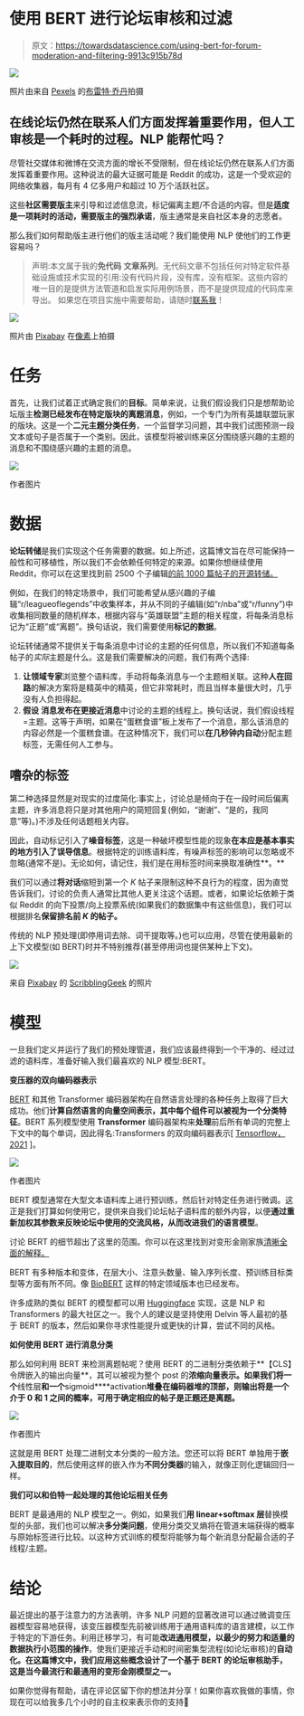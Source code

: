 # 使用 BERT 进行论坛审核和过滤

> 原文：<https://towardsdatascience.com/using-bert-for-forum-moderation-and-filtering-9913c915b78d>

![](img/d59cabbeeb67c7acce9847fa388b0f30.png)

照片由来自 [Pexels](https://www.pexels.com/photo/red-white-and-black-labeled-box-5437588/?utm_content=attributionCopyText&utm_medium=referral&utm_source=pexels) 的[布雷特·乔丹](https://www.pexels.com/@brettjordan?utm_content=attributionCopyText&utm_medium=referral&utm_source=pexels)拍摄

## 在线论坛仍然在联系人们方面发挥着重要作用，但人工审核是一个耗时的过程。NLP 能帮忙吗？

尽管社交媒体和微博在交流方面的增长不受限制，但在线论坛仍然在联系人们方面发挥着重要作用。这种说法的最大证据可能是 Reddit 的成功，这是一个受欢迎的网络收集器，每月有 4 亿多用户和超过 10 万个活跃社区。

这些**社区需要版主**来引导和过滤信息流，标记偏离主题/不合适的内容。但是**适度是一项耗时的活动，需要版主的强烈承诺**，版主通常是来自社区本身的志愿者。

那么我们如何帮助版主进行他们的版主活动呢？我们能使用 NLP 使他们的工作更容易吗？

> 声明:本文属于我的**免代码** **文章系列**。无代码文章不包括任何对特定软件基础设施或技术实现的引用:没有代码片段，没有库，没有框架。这些内容的唯一目的是提供方法管道和启发实际用例场景，而不是提供现成的代码库来导出。
> 如果您在项目实施中需要帮助，请随时[联系我](https://www.linkedin.com/in/tbuonocore/)！

![](img/329d09bc6b54cce386b67148088db4f2.png)

照片由 [Pixabay](https://www.pexels.com/photo/multi-colored-folders-piled-up-159519/) 在[像素](https://www.pexels.com/)上拍摄

# 任务

首先，让我们试着正式确定我们的**目标**。简单来说，让我们假设我们只是想帮助论坛版主**检测已经发布在特定版块的离题消息**，例如，一个专门为所有英雄联盟玩家的版块。这是一个**二元主题分类任务**，一个监督学习问题，其中我们试图预测一段文本或句子是否属于一个类别。因此，该模型将被训练来区分围绕感兴趣的主题的消息和不围绕感兴趣的主题的消息。

![](img/c49e3354a971f2c7b48db4e9e435578d.png)

作者图片

# 数据

**论坛转储**是我们实现这个任务需要的数据。如上所述，这篇博文旨在尽可能保持一般性和可移植性，所以我们不会依赖任何特定的来源。如果你想继续使用 Reddit，你可以在这里找到前 2500 个子编辑[的前 1000 篇帖子的开源转储。](https://github.com/umbrae/reddit-top-2.5-million)

例如，在我们的特定场景中，我们可能希望从感兴趣的子编辑“r/leagueoflegends”中收集样本，并从不同的子编辑(如“r/nba”或“r/funny”)中收集相同数量的随机样本，根据内容与“英雄联盟”主题的相关程度，将每条消息标记为“正题”或“离题”。换句话说，我们需要使用**标记的数据**。

论坛转储通常不提供关于每条消息中讨论的主题的任何信息，所以我们不知道每条帖子的*实际*主题是什么。这是我们需要解决的问题，我们有两个选择:

1.  **让领域专家**浏览整个语料库，手动将每条消息与一个主题相关联。这种**人在回路**的解决方案将是精英中的精英，但它非常耗时，而且当样本量很大时，几乎没有人负担得起。
2.  **假设** **消息发布在更接近消息**中讨论的主题的线程上。换句话说，我们假设线程=主题。这等于声明，如果在“蛋糕食谱”板上发布了一个消息，那么该消息的内容必然是一个蛋糕食谱。在这种情况下，我们可以**在几秒钟内自动**分配主题标签，无需任何人工参与。

## 嘈杂的标签

第二种选择显然是对现实的过度简化:事实上，讨论总是倾向于在一段时间后偏离主题，许多消息将只是对其他用户的简短回复(例如，“谢谢”、“是的，我同意”等)。)不涉及任何话题相关内容。

因此，自动标记引入了**噪音标签**，这是一种破坏模型性能的现象**在本应是基本事实的地方引入了误导信息**。根据特定的训练语料库，有噪声标签的影响可以忽略或不忽略(通常不是)。无论如何，请记住，我们是在用标签时间来换取准确性**。**

我们可以通过**将对话**缩短到第一个 *K* 帖子来限制这种不良行为的程度，因为直觉告诉我们，讨论的负责人通常比其他人更关注这个话题。或者，如果论坛依赖于类似 Reddit 的向下投票/向上投票系统(如果我们的数据集中有这些信息)，我们可以根据排名**保留排名前 *K* 的帖子。**

传统的 NLP 预处理(即停用词去除、词干提取等。)也可以应用，尽管在使用最新的上下文模型(如 BERT)时并不特别推荐(甚至停用词也提供某种上下文)。

![](img/ffc8a2574cca3421dd7bdf1e615ccde9.png)

来自 [Pixabay](https://pixabay.com/) 的 [ScribblingGeek](https://pixabay.com/users/scribblinggeek-1818314/) 的照片

# 模型

一旦我们定义并运行了我们的预处理管道，我们应该最终得到一个干净的、经过过滤的语料库，准备好输入我们最喜欢的 NLP 模型:BERT。

**变压器的双向编码器表示**

[BERT](https://arxiv.org/abs/1810.04805) 和其他 Transformer 编码器架构在自然语言处理的各种任务上取得了巨大成功。他们**计算自然语言的向量空间表示，其中每个组件可以被视为一个分类特征**。BERT 系列模型使用 **Transformer** 编码器架构来**处理**前后所有单词的完整上下文中的每个单词，因此得名:Transformers 的双向编码器表示[ [Tensorflow，2021](https://www.tensorflow.org/text/tutorials/classify_text_with_bert) ]。

![](img/0416bd4cf2720fc96fe0c700764de4e4.png)

作者图片

BERT 模型通常在大型文本语料库上进行预训练，然后针对特定任务进行微调。这正是我们打算如何使用它，提供来自我们论坛帖子语料库的额外内容，以便**通过重新加权其参数来反映论坛中使用的交流风格，从而改进我们的语言模型**。

讨论 BERT 的细节超出了这里的范围。你可以在这里找到对变形金刚家族[清晰全面的解释。](https://jalammar.github.io/illustrated-bert/)

BERT 有多种版本和变体，在层大小、注意头数量、输入序列长度、预训练目标类型等方面有所不同。像 [BioBERT](https://arxiv.org/abs/1901.08746) 这样的特定领域版本也已经发布。

许多成熟的类似 BERT 的模型都可以用 [Huggingface](https://huggingface.co/) 实现，这是 NLP 和 Transformers 的最大社区之一。我个人的建议是坚持使用 Delvin 等人最初的基于 BERT 的版本，然后如果你寻求性能提升或更快的计算，尝试不同的风格。

**如何使用 BERT 进行消息分类**

那么如何利用 BERT 来检测离题帖呢？使用 BERT 的二进制分类依赖于**【CLS】令牌嵌入的输出向量**，其可以被视为整个 post 的**浓缩向量表示。如果我们将一个**线性层**和一个**sigmoid****activation**堆叠在编码器堆的顶部，则输出将是一个介于 0 和 1 之间的概率，可用于确定相应的帖子是正题还是离题。**

![](img/b79125b8007a26ece2134a18e534b4fb.png)

作者图片

这就是用 BERT 处理二进制文本分类的一般方法。您还可以将 BERT 单独用于**嵌入提取目的**，然后使用这样的嵌入作为**不同分类器**的输入，就像正则化逻辑回归一样。

**我们可以和伯特一起处理的其他论坛相关任务**

BERT 是最通用的 NLP 模型之一。例如，如果我们**用 linear+softmax 层**替换模型的头部，我们也可以解决**多分类问题**，使用分类交叉熵将在管道末端获得的概率与原始标签进行比较。以这种方式训练的模型将能够为每个新消息分配最合适的子线程/主题。

# 结论

最近提出的基于注意力的方法表明，许多 NLP 问题的显著改进可以通过微调变压器模型容易地获得，该变压器模型先前被训练用于通用语料库的语言建模，以工作于特定的下游任务。利用迁移学习，有可能**改进通用模型，以最少的努力和适量的数据执行小范围的操作**，使我们更接近手动和时间密集型流程(如论坛审核)的**自动化。在这篇博文中，我们应用这些概念设计了一个基于 **BERT** 的论坛审核助手，这是当今最流行和最通用的变形金刚模型之一。**

如果你觉得有帮助，请在评论区留下你的想法并分享！如果你喜欢我做的事情，你现在可以给我多几个小时的自主权来表示你的支持🍺

[](https://www.linkedin.com/in/tbuonocore/) 